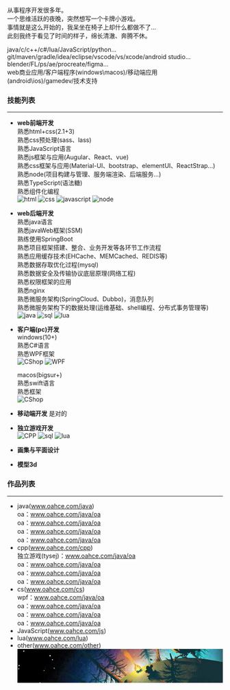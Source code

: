从事程序开发很多年。  
一个思维活跃的夜晚，突然想写一个卡牌小游戏。  
事情就是这么开始的，我呆坐在椅子上却什么都做不了...  
此刻我终于看见了时间的样子，绵长清澈、奔腾不休。 


java/c/c++/c#/lua/JavaScript/python...  
git/maven/gradle/idea/eclipse/vscode/vs/xcode/android studio...  
blender/FL/ps/ae/procreate/figma...  
web商业应用/客户端程序(windows\macos)/移动端应用(android\ios)/gamedev/技术支持  


### 技能列表
---
- **web前端开发**  
  熟悉html+css(2.1+3)  
  熟悉css预处理(sass、lass)  
  熟悉JavaScript语言  
  熟悉js框架与应用(Augular、React、vue)  
  熟悉css框架与应用(Material-UI、bootstrap、elementUI、ReactStrap...)  
  熟悉node(项目构建与管理、服务端渲染、后端服务...)  
  熟悉TypeScript(语法糖)  
  熟悉组件化编程  
  ![html](https://img.shields.io/reddit/subreddit-subscribers/html?color=FF0000&label=html&style=flat-square)
  ![css](https://img.shields.io/reddit/subreddit-subscribers/css?color=871F78&label=css&style=flat-square)
  ![javascript](https://img.shields.io/reddit/subreddit-subscribers/JavaScript?color=8E236B&label=JavaScript&style=flat-square)
  ![node](https://img.shields.io/reddit/subreddit-subscribers/node?color=D9D9F3&label=node&style=flat-square)  
  
- **web后端开发**  
  熟悉java语言  
  熟悉javaWeb框架(SSM)  
  熟练使用SpringBoot  
  熟悉项目框架搭建、整合、业务开发等各环节工作流程  
  熟悉应用缓存技术(EHCache、MEMCached、REDIS等)  
  熟悉数据存取优化过程(mysql)  
  熟悉数据安全及传输协议底层原理(网络工程)  
  熟悉权限框架的应用  
  熟悉nginx  
  熟悉微服务架构(SpringCloud、Dubbo)，消息队列  
  熟悉微服务架构下的数据处理(运维基础、shell编程、分布式事务管理等)  
  ![java](https://img.shields.io/reddit/subreddit-subscribers/java?color=6B238E&label=java&style=flat-square)
  ![sql](https://img.shields.io/reddit/subreddit-subscribers/mysql?color=32CD99&label=mysql&style=flat-square)
  ![lua](https://img.shields.io/reddit/subreddit-subscribers/lua?color=5959AB&label=lua&style=flat-square)  
  
- **客户端(pc)开发**  
  windows(10+)  
  熟悉C#语言  
  熟悉WPF框架  
  ![CShop](https://img.shields.io/badge/-Cshop-2F4F4F?style=flat-square)
  ![WPF](https://img.shields.io/reddit/subreddit-subscribers/WPF?color=3232CD&label=WPF&style=flat-square)    
  
  macos(bigsur+)  
  熟悉swift语言  
  熟悉框架  
  ![CShop](https://img.shields.io/badge/-Cshop-FF00FF?style=flat-square)  
  
- **移动端开发**
  是对的  
  
- **独立游戏开发**  
  ![CPP](https://img.shields.io/reddit/subreddit-subscribers/cpp?color=97694F&label=cpp&style=flat-square)
  ![sql](https://img.shields.io/reddit/subreddit-subscribers/mysql?color=6B8E23&label=mysql&style=flat-square)
  ![lua](https://img.shields.io/reddit/subreddit-subscribers/JavaScript?color=BC1717&label=JavaScript&style=flat-square)  
  
- **画集与平面设计**

- **模型3d**  

### 作品列表
---
- java(www.oahce.com/java)  
  oa：www.oahce.com/java/oa  
  oa：www.oahce.com/java/oa  
  oa：www.oahce.com/java/oa  
  oa：www.oahce.com/java/oa  
- cpp(www.oahce.com/cpp)  
  独立游戏(tysej)：www.oahce.com/java/oa  
  oa：www.oahce.com/java/oa  
  oa：www.oahce.com/java/oa  
  oa：www.oahce.com/java/oa  
- cs(www.oahce.com/cs)  
  wpf：www.oahce.com/java/oa  
  oa：www.oahce.com/java/oa  
  oa：www.oahce.com/java/oa  
  oa：www.oahce.com/java/oa  
- JavaScript(www.oahce.com/js)  
- lua(www.oahce.com/lua)  
- other(www.oahce.com/other)  
![hew](https://raw.githubusercontent.com/oahce/Images4blog/main/oahce-imgs/1.png)  
